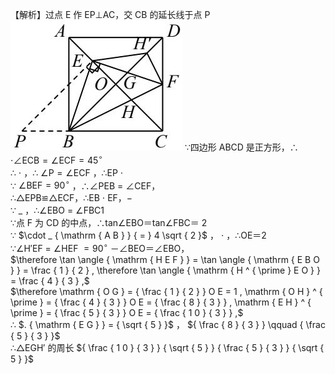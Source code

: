 【解析】过点 E 作 EP⊥AC，交 CB 的延长线于点 P
![](<../../qs_image_DB/专题1-3_“12345”模型·选填压轴必备大招（共3种类型）（解析版）__/1f1d4b1b6ac4b0339eba740f8e201e3152d9cb89b178462da6569930e7b081ed.jpg>)
∵四边形 ABCD 是正方形，∴ $\cdot \angle \mathrm { E C B } = \angle \mathrm { E C F } = 4 5 ^ { \circ }$   
∴ $\cdot$ ，∴ $\angle \mathrm { P } { = } \angle \mathrm { E C F }$ ，∴EP $\cdot$   
∵ $\angle \mathrm { B E F } = 9 0 ^ { \circ }$ ，∴∠PEB $=$ ∠CEF，  
∴△EPB≌△ECF，∴EB $\cdot$ EF，$-$   
∵ $\_$ ，∴∠EBO $=$ ∠FBC1  
∵点 F 为 CD 的中点，∴tan∠EBO＝tan∠FBC＝ 2  
∵ $\cdot _ { \mathrm { A B } } { = } 4 \sqrt { 2 }$ ， $\cdot$ ，∴OE＝2  
∵∠H′EF $=$ ∠HEF $= 9 0 ^ { \circ }$ －∠BEO＝∠EBO，  
$\therefore \tan \angle { \mathrm { H E F } } = \tan \angle { \mathrm { E B O } } = \frac { 1 } { 2 } , \therefore \tan \angle { \mathrm { H ^ { \prime } E O } } = \frac { 4 } { 3 } ,$   
$\therefore \mathrm { O G } = { \frac { 1 } { 2 } } O E = 1 , \mathrm { O H } ^ { \prime } = { \frac { 4 } { 3 } } O E = { \frac { 8 } { 3 } } , \mathrm { E H } ^ { \prime } = { \frac { 5 } { 3 } } O E = { \frac { 1 0 } { 3 } } ,$   
∴ $. { \mathrm { E G } } = { \sqrt { 5 } }$ ， ${ \frac { 8 } { 3 } } \qquad { \frac { 5 } { 3 } }$   
∴△EGH′ 的周长 ${ \frac { 1 0 } { 3 } } { \sqrt { 5 } } { \frac { 5 } { 3 } } { \sqrt { 5 } }$
